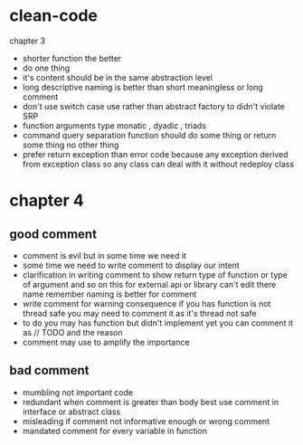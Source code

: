# clean-code
chapter 3
- shorter function the better 
- do one thing
- it's content should be in the same abstraction level
- long descriptive naming is better than short meaningless or long comment
- don't use switch case use rather than abstract factory to didn't violate SRP
- function arguments type monatic , dyadic , triads
- command query separation  function should do some thing or return some thing no other thing
- prefer return exception than error code because any exception derived from exception class so any class can deal with it without redeploy class 

# chapter 4
## good comment
- comment is evil but in some time we need it
- some time we need to write comment to display our intent
- clarification in writing comment to show return type of function or type of argument and so on this for external api or library can't edit there name remember naming is better for comment
- write comment for warning consequence if you has function is not thread safe you may need to comment it as it's thread not safe
- to do you may has function but didn't implement yet you can comment it as 
// TODO and the reason
- comment may use to amplify the importance 
## bad comment
- mumbling not important code
- redundant when comment is greater than body best use comment in interface or abstract class
- misleading if comment not informative enough or wrong comment
- mandated comment for every variable in function 

